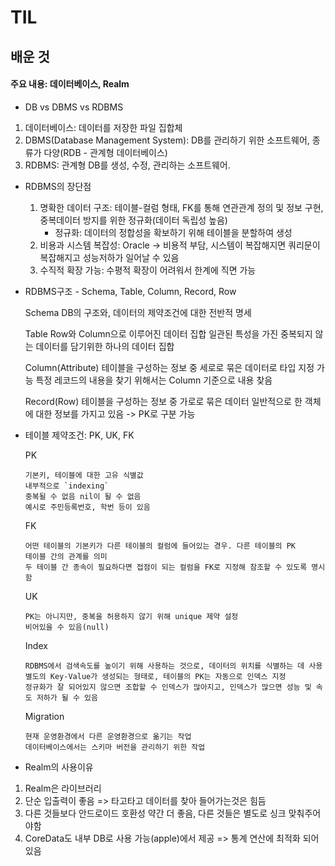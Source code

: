 # TIL

## 배운 것

#### 주요 내용: 데이터베이스, Realm

* DB vs DBMS vs RDBMS
  
1. 데이터베이스: 데이터를 저장한 파일 집합체
2. DBMS(Database Management System): DB를 관리하기 위한 소프트웨어, 종류가 다양(RDB - 관계형 데이터베이스)
3. RDBMS: 관계형 DB를 생성, 수정, 관리하는 소프트웨어. 

* RDBMS의 장단점
    1. 명확한 데이터 구조: 테이블-컬럼 형태, FK를 통해 연관관계 정의 및 정보 구현, 중복데이터 방지를 위한 정규화(데이터 독립성 높음)
       * 정규화: 데이터의 정합성을 확보하기 위해 테이블을 분할하여 생성
    2. 비용과 시스템 복잡성: Oracle -> 비용적 부담, 시스템이 복잡해지면 쿼리문이 복잡해지고 성능저하가 일어날 수 있음
    3. 수직적 확장 가능: 수평적 확장이 어려워서 한계에 직면 가능

* RDBMS구조 - Schema, Table, Column, Record, Row

   Schema
    DB의 구조와, 데이터의 제약조건에 대한 전반적 명세

  Table
    Row와 Column으로 이루어진 데이터 집합
    일관된 특성을 가진 중복되지 않는 데이터를 담기위한 하나의 데이터 집합

  Column(Attribute)
    테이블을 구성하는 정보 중 세로로 묶은 데이터로 타입 지정 가능
    특정 레코드의 내용을 찾기 위해서는 Column 기준으로 내용 찾음

  Record(Row)
    테이블을 구성하는 정보 중 가로로 묶은 데이터
    일반적으로 한 객체에 대한 정보를 가지고 있음 -> PK로 구분 가능

* 테이블 제약조건: PK, UK, FK

  PK

      기본키, 테이블에 대한 고유 식별값
      내부적으로 `indexing`
      중복될 수 없음 nil이 될 수 없음
      예시로 주민등록번호, 학번 등이 있음

  FK

      어떤 테이블의 기본키가 다른 테이블의 컬럼에 들어있는 경우. 다른 테이블의 PK
      테이블 간의 관계를 의미
      두 테이블 간 종속이 필요하다면 접점이 되는 컬럼을 FK로 지정해 참조할 수 있도록 명시함

  UK

      PK는 아니지만, 중복을 허용하지 않기 위해 unique 제약 설정
      비어있을 수 있음(null)

  Index

      RDBMS에서 검색속도를 높이기 위해 사용하는 것으로, 데이터의 위치를 식별하는 데 사용
      별도의 Key-Value가 생성되는 형태로, 테이블의 PK는 자동으로 인덱스 지정
      정규화가 잘 되어있지 않으면 조합할 수 인덱스가 많아지고, 인덱스가 많으면 성능 및 속도 저하가 될 수 있음

  Migration
  
      현재 운영환경에서 다른 운영환경으로 옮기는 작업
      데이터베이스에서는 스키마 버전을 관리하기 위한 작업

* Realm의 사용이유
  
1. Realm은 라이브러리
2. 단순 입출력이 좋음 => 타고타고 데이터를 찾아 들어가는것은 힘듬
3. 다른 것들보다 안드로이드 호환성 약간 더 좋음, 다른 것들은 별도로 싱크 맞춰주어야함
4. CoreData도 내부 DB로 사용 가능(apple)에서 제공 => 통계 연산에 최적화 되어있음
